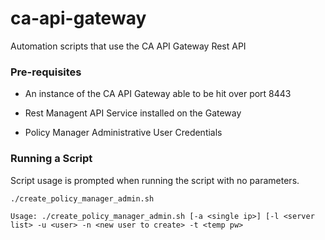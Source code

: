 # ca-api-gateway

Automation scripts that use the CA API Gateway Rest API

### Pre-requisites

* An instance of the CA API Gateway able to be hit over port 8443

* Rest Managent API Service installed on the Gateway

* Policy Manager Administrative User Credentials


### Running a Script

Script usage is prompted when running the script with no parameters.

```
./create_policy_manager_admin.sh

Usage: ./create_policy_manager_admin.sh [-a <single ip>] [-l <server list> -u <user> -n <new user to create> -t <temp pw>
```
